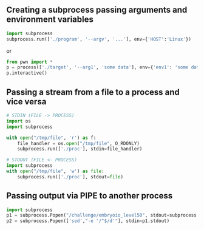 
## Creating a subprocess passing arguments and environment variables

```Python
import subprocess
subprocess.run(['./program', '--argv', '...'], env={'HOST':'Linux'})
```

or

```Python
from pwn import *
p = process(['./target', '--arg1', 'some data'], env={'env1': 'some data'})
p.interactive()
```

## Passing a stream from a file to a process and vice versa

```Python
# STDIN (FILE -> PROCESS) 
import os
import subprocess

with open("/tmp/file", 'r') as f:
	file_handler = os.open("/tmp/file", O_RDONLY)
	subprocess.run(['./proc'], stdin=file_handler)
```


```Python
# STDOUT (FILE <- PROCESS)
import subprocess
with open("/tmp/file", 'w') as file:
	subprocess.run(['./proc'], stdout=file)
```

## Passing output via PIPE to another process

```Python
import subprocess
p1 = subprocess.Popen("/challenge/embryoio_level50", stdout=subprocess.PIPE)
p2 = subprocess.Popen(['sed',"-e '/^$/d'"], stdin=p1.stdout)
```

